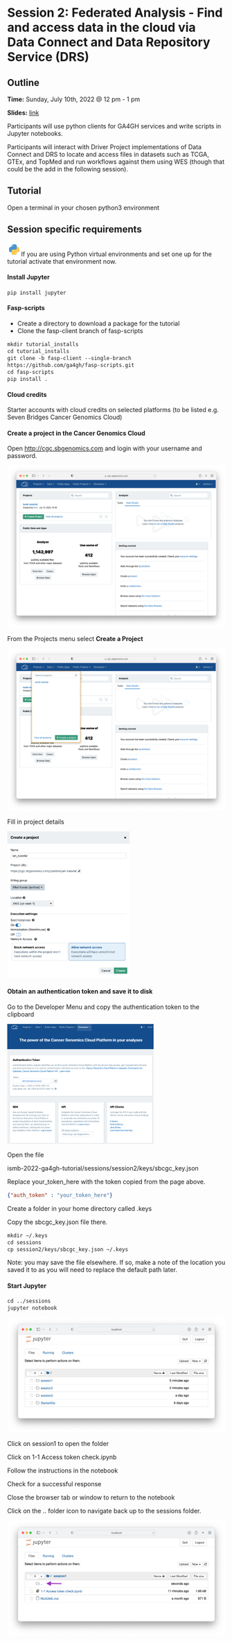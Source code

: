 # Session 2: Federated Analysis - Find and access data in the cloud via Data Connect and Data Repository Service (DRS)

## Outline

**Time:** Sunday, July 10th, 2022 @ 12 pm - 1 pm

**Slides:** [link](https://docs.google.com/presentation/d/1zuw_KVO_TQy91ODBWYmObkc_FTkAK7iy-SETjTY5TkQ)

Participants will use python clients for GA4GH services and write scripts in Jupyter notebooks.

Participants will interact with Driver Project implementations of Data Connect and DRS to locate and access files in datasets such as TCGA, GTEx, and TopMed and run workflows against them using WES (though that could be the add in the following session).

## Tutorial

Open a terminal in your chosen python3 environment

## Session specific requirements

![python](../../supporting/images/python-icon.png)If you are using Python virtual environments and set one up for the tutorial activate that environment now.

#### Install Jupyter

```
pip install jupyter
```

#### Fasp-scripts

- Create a directory to download a package for the tutorial
- Clone the fasp-client branch of fasp-scripts

```
mkdir tutorial_installs
cd tutorial_installs
git clone -b fasp-client --single-branch https://github.com/ga4gh/fasp-scripts.git
cd fasp-scripts
pip install .
```



#### Cloud credits

Starter accounts with cloud credits on selected platforms (to be listed e.g. Seven Bridges Cancer Genomics Cloud)

#### Create a project in the Cancer Genomics Cloud

Open http://cgc.sbgenomics.com and login with your username and password.

![cgc1](../../supporting/images/cgc1.png)

From the Projects menu select **Create a Project**

![cgc2](../../supporting/images/cgc2.png)

Fill in project details

<img src="../../supporting/images/cgc3.png" alt="cgc3" style="zoom: 33%;" />



#### Obtain an authentication token and save it to disk

Go to the Developer Menu and copy the authentication token to the clipboard 

<img src="../../supporting/images/cgc_token.png" alt="cgc_token" style="zoom:33%;" />



Open the file 

ismb-2022-ga4gh-tutorial/sessions/session2/keys/sbcgc_key.json 

Replace your_token_here with the token copied from the page above.

```json
{"auth_token" : "your_token_here"}
```

Create a folder in your home directory called .keys

Copy the sbcgc_key.json file there.

```
mkdir ~/.keys
cd sessions
cp session2/keys/sbcgc_key.json ~/.keys
```

Note: you may save the file elsewhere. If so, make a note of the location you saved it to as you will need to replace the default path later.

#### Start Jupyter

```
cd ../sessions
jupyter notebook
```

<img src="../../supporting/images/check_jupyter.png" alt="check_jupyter" style="zoom: 50%;" />



Click on session1 to open the folder

Click on 1-1 Access token check.ipynb

Follow the instructions in the notebook

Check for a successful response

Close the browser tab or window to return to the notebook

Click on the .. folder icon to navigate back up to the sessions folder.

<img src="../../supporting/images/jupyter2.png" alt="jupyter2" style="zoom:50%;" />



